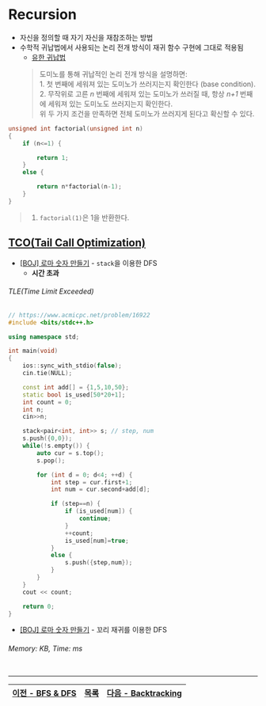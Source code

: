 # Recursion
* 자신을 정의할 때 자기 자신을 재참조하는 방법
* 수학적 귀납법에서 사용되는 논리 전개 방식이 재귀 함수 구현에 그대로 적용됨
    * [유한 귀납법](https://namu.wiki/w/%EC%88%98%ED%95%99%EC%A0%81%20%EA%B7%80%EB%82%A9%EB%B2%95#s-1.1)
    > 도미노를 통해 귀납적인 논리 전개 방식을 설명하면:<br>
      1. 첫 번째에 세워져 있는 도미노가 쓰러지는지 확인한다 (base condition).<br>
      2. 무작위로 고른 <i>n</i> 번째에 세워져 있는 도미노가 쓰러질 때, 항상 <i>n+1</i> 번째에 세워져 있는 도미노도 쓰러지는지 확인한다. <br>
      위 두 가지 조건을 만족하면 전체 도미노가 쓰러지게 된다고 확신할 수 있다. 
```c++
unsigned int factorial(unsigned int n)
{
    if (n<=1) {

        return 1;
    }
    else {

        return n*factorial(n-1);
    }
}
```

> 1. `factorial(1)`은 1을 반환한다. 

## [TCO(Tail Call Optimization)](https://stackoverflow.com/q/310974/783743)

* [[BOJ] 로마 숫자 만들기](https://www.acmicpc.net/problem/16922) - `stack`을 이용한 DFS
    * <b>시간 초과</b>
###### TLE(Time Limit Exceeded)
```c++
// https://www.acmicpc.net/problem/16922
#include <bits/stdc++.h>

using namespace std;

int main(void)
{
    ios::sync_with_stdio(false);
    cin.tie(NULL);

    const int add[] = {1,5,10,50};
    static bool is_used[50*20+1];
    int count = 0;
    int n;
    cin>>n;

    stack<pair<int, int>> s; // step, num
    s.push({0,0});
    while(!s.empty()) {
        auto cur = s.top();
        s.pop();

        for (int d = 0; d<4; ++d) {
            int step = cur.first+1;
            int num = cur.second+add[d];

            if (step==n) {
                if (is_used[num]) {
                    continue;
                }
                ++count;
                is_used[num]=true;
            }
            else {
                s.push({step,num});
            }
        }
    }
    cout << count;

    return 0;
}
```

* [[BOJ] 로마 숫자 만들기](https://www.acmicpc.net/problem/16922) - 꼬리 재귀를 이용한 DFS
###### Memory: KB, Time: ms
```c++
```

---
|[이전 - BFS & DFS](/bfs_dfs/)|[목록](https://github.com/RyanJeong/CP#index)|[다음 - Backtracking](/backtracking/)|
|-|-|-|